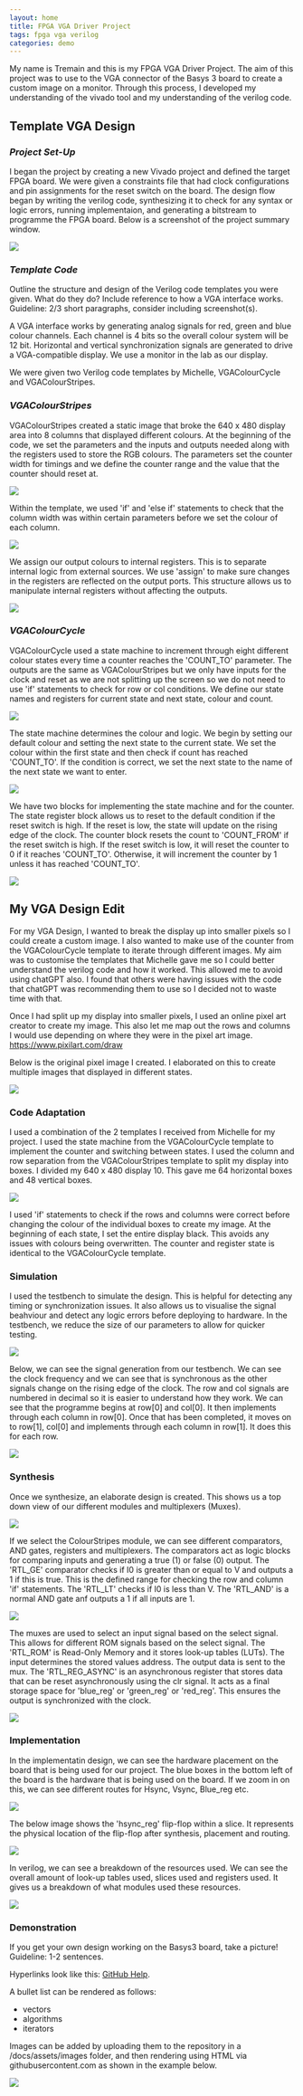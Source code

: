 ```yaml
---
layout: home
title: FPGA VGA Driver Project
tags: fpga vga verilog
categories: demo
---
```


My name is Tremain and this is my FPGA VGA Driver Project. The aim of this project was to use to the VGA connector of the Basys 3 board to create a custom image on a monitor. Through this process, I developed my understanding of the vivado tool and my understanding of the verilog code.  

## **Template VGA Design**
### *Project Set-Up*
I began the project by creating a new Vivado project and defined the target FPGA board. We were given a constraints file that had clock configurations and pin assignments for the reset switch on the board. The design flow began by writing the verilog code, synthesizing it to check for any syntax or logic errors, running implementaion, and generating a bitstream to programme the FPGA board. Below is a screenshot of the project summary window.

<img src="https://raw.githubusercontent.com/Tremainm/SOC_Project/main/docs/assets/images/ProjectSummary.png">

### *Template Code*
Outline the structure and design of the Verilog code templates you were given. What do they do? Include reference to how a VGA interface works. Guideline: 2/3 short paragraphs, consider including screenshot(s).

A VGA interface works by generating analog signals for red, green and blue colour channels. Each channel is 4 bits so the overall colour system will be 12 bit. Horizontal and vertical synchronization signals are generated to drive a VGA-compatible display. We use a monitor in the lab as our display.

We were given two Verilog code templates by Michelle, VGAColourCycle and VGAColourStripes.

### *VGAColourStripes*

VGAColourStripes created a static image that broke the 640 x 480 display area into 8 columns that displayed different colours. At the beginning of the code, we set the parameters and the inputs and outputs needed along with the registers used to store the RGB colours. The parameters set the counter width for timings and we define the counter range and the value that the counter should reset at.

<img src="https://raw.githubusercontent.com/Tremainm/SOC_Project/main/docs/assets/images/ParametersStripesOrig.png">

Within the template, we used 'if' and 'else if' statements to check that the column width was within certain parameters before we set the colour of each column.

<img src="https://raw.githubusercontent.com/Tremainm/SOC_Project/main/docs/assets/images/ColourStripesOrig.png">

We assign our output colours to internal registers. This is to separate internal logic from external sources. We use 'assign' to make sure changes in the registers are reflected on the output ports. This structure allows us to manipulate internal registers without affecting the outputs.

<img src="https://raw.githubusercontent.com/Tremainm/SOC_Project/main/docs/assets/images/AssignReg.png">

### *VGAColourCycle*

VGAColourCycle used a state machine to increment through eight different colour states every time a counter reaches the 'COUNT_TO' parameter. The outputs are the same as VGAColourStripes but we only have inputs for the clock and reset as we are not splitting up the screen so we do not need to use 'if' statements to check for row or col conditions. We define our state names and registers for current state and next state, colour and count. 

<img src="https://raw.githubusercontent.com/Tremainm/SOC_Project/main/docs/assets/images/CycleParam.png">

The state machine determines the colour and logic. We begin by setting our default colour and setting the next state to the current state. We set the colour within the first state and then check if count has reached 'COUNT_TO'. If the condition is correct, we set the next state to the name of the next state we want to enter. 

<img src="https://raw.githubusercontent.com/Tremainm/SOC_Project/main/docs/assets/images/CycleLogic.png">

We have two blocks for implementing the state machine and for the counter. The state register block allows us to reset to the default condition if the reset switch is high. If the reset is low, the state will update on the rising edge of the clock. The counter block resets the count to 'COUNT_FROM' if the reset switch is high. If the reset switch is low, it will reset the counter to 0 if it reaches 'COUNT_TO'. Otherwise, it will increment the counter by 1 unless it has reached 'COUNT_TO'.

<img src="https://raw.githubusercontent.com/Tremainm/SOC_Project/main/docs/assets/images/CycleRegState&Counter.png">

## **My VGA Design Edit**
For my VGA Design, I wanted to break the display up into smaller pixels so I could create a custom image. I also wanted to make use of the counter from the VGAColourCycle template to iterate through different images. My aim was to customise the templates that Michelle gave me so I could better understand the verilog code and how it worked. This allowed me to avoid using chatGPT also. I found that others were having issues with the code that chatGPT was recommending them to use so I decided not to waste time with that. 

Once I had split up my display into smaller pixels, I used an online pixel art creator to create my image. This also let me map out the rows and columns I would use depending on where they were in the pixel art image.
https://www.pixilart.com/draw

Below is the original pixel image I created. I elaborated on this to create multiple images that displayed in different states.

<img src="https://raw.githubusercontent.com/Tremainm/SOC_Project/main/docs/assets/images/ProjectSnip.png">

### **Code Adaptation**
I used a combination of the 2 templates I received from Michelle for my project. I used the state machine from the VGAColourCycle template to implement the counter and switching between states. I used the column and row separation from the VGAColourStripes template to split my display into boxes. I divided my 640 x 480 display 10. This gave me 64 horizontal boxes and 48 vertical boxes. 

<img src="https://raw.githubusercontent.com/Tremainm/SOC_Project/main/docs/assets/images/MainCode.png">

I used 'if' statements to check if the rows and columns were correct before changing the colour of the individual boxes to create my image. At the beginning of each state, I set the entire display black. This avoids any issues with colours being overwritten. The counter and register state is identical to the VGAColourCycle template. 

### **Simulation**
I used the testbench to simulate the design. This is helpful for detecting any timing or synchronization issues. It also allows us to visualise the signal beahviour and detect any logic errors before deploying to hardware. In the testbench, we reduce the size of our parameters to allow for quicker testing. 

<img src="https://raw.githubusercontent.com/Tremainm/SOC_Project/main/docs/assets/images/TestBenchParam.png">

Below, we can see the signal generation from our testbench. We can see the clock frequency and we can see that is synchronous as the other signals change on the rising edge of the clock. The row and col signals are numbered in decimal so it is easier to understand how they work. We can see that the programme begins at row[0] and col[0]. It then implements through each column in row[0]. Once that has been completed, it moves on to row[1], col[0] and implements through each column in row[1]. It does this for each row.  

<img src="https://raw.githubusercontent.com/Tremainm/SOC_Project/main/docs/assets/images/Simulation.png">

### **Synthesis**
Once we synthesize, an elaborate design is created. This shows us a top down view of our different modules and multiplexers (Muxes). 

<img src="https://raw.githubusercontent.com/Tremainm/SOC_Project/main/docs/assets/images/ElaborateDesign.png">

If we select the ColourStripes module, we can see different comparators, AND gates, registers and multiplexers. The comparators act as logic blocks for comparing inputs and generating a true (1) or false (0) output. The 'RTL_GE' comparator checks if I0 is greater than or equal to V and outputs a 1 if this is true. This is the defined range for checking the row and column 'if' statements. The 'RTL_LT' checks if I0 is less than V. The 'RTL_AND' is a normal AND gate anf outputs a 1 if all inputs are 1.

<img src="https://raw.githubusercontent.com/Tremainm/SOC_Project/main/docs/assets/images/ProjectSnipComparators&AND.png">

The muxes are used to select an input signal based on the select signal. This allows for different ROM signals based on the select signal. The 'RTL_ROM' is Read-Only Memory and it stores look-up tables (LUTs). The input determines the stored values address. The output data is sent to the mux. The 'RTL_REG_ASYNC' is an asynchronous register that stores data that can be reset asynchronously using the clr signal. It acts as a final storage space for 'blue_reg' or 'green_reg' or 'red_reg'. This ensures the output is synchronized with the clock. 

<img src="https://raw.githubusercontent.com/Tremainm/SOC_Project/main/docs/assets/images/ProjectSnipReg&Mux.png">

### **Implementation**
In the implementatin design, we can see the hardware placement on the board that is being used for our project. The blue boxes in the bottom left of the board is the hardware that is being used on the board. If we zoom in on this, we can see different routes for Hsync, Vsync, Blue_reg etc. 

<img src="https://raw.githubusercontent.com/Tremainm/SOC_Project/main/docs/assets/images/ImplentationDesignBoardPlacement.png">

The below image shows the 'hsync_reg' flip-flop within a slice. It represents the physical location of the flip-flop after synthesis, placement and routing. 

<img src="https://raw.githubusercontent.com/Tremainm/SOC_Project/main/docs/assets/images/ImplentationDesignHsync&Flip&Latch.png">

In verilog, we can see a breakdown of the resources used. We can see the overall amount of look-up tables used, slices used and registers used. It gives us a breakdown of what modules used these resources. 

<img src="https://raw.githubusercontent.com/Tremainm/SOC_Project/main/docs/assets/images/ImplentationDesignSlices-LUT-etc.png">

### **Demonstration**
If you get your own design working on the Basys3 board, take a picture! Guideline: 1-2 sentences.


Hyperlinks look like this: [GitHub Help](https://help.github.com/).

A bullet list can be rendered as follows:
- vectors
- algorithms
- iterators

Images can be added by uploading them to the repository in a /docs/assets/images folder, and then rendering using HTML via githubusercontent.com as shown in the example below.

<img src="https://raw.githubusercontent.com/melgineer/fpga-vga-verilog/main/docs/assets/images/VGAPrjSrcs.png">
